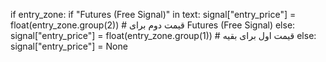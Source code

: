 if entry_zone:
    if "Futures (Free Signal)" in text:
        signal["entry_price"] = float(entry_zone.group(2))  # قیمت دوم برای Futures (Free Signal)
    else:
        signal["entry_price"] = float(entry_zone.group(1))  # قیمت اول برای بقیه
else:
    signal["entry_price"] = None